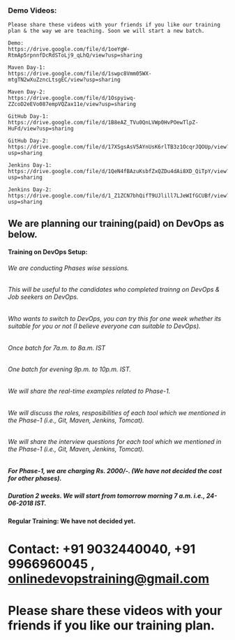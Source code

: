 
### Demo Videos:


	Please share these videos with your friends if you like our training plan & the way we are teaching. Soon we will start a new batch.

	Demo:
	https://drive.google.com/file/d/1oeYgW-RtmAp5rpnnfDcRdSToLj9_qLhQ/view?usp=sharing

	Maven Day-1:
	https://drive.google.com/file/d/1swpc8Vmm05WX-mtgTN2wXuZzncLtsgEC/view?usp=sharing

	Maven Day-2: 
	https://drive.google.com/file/d/1Ospyiwq-ZZcoD2eEVo087empVQZax11e/view?usp=sharing

	GitHub Day-1:
	https://drive.google.com/file/d/1B8eAZ_TVu0QnLVWp0HvPOewTlpZ-HuFd/view?usp=sharing

	GitHub Day-2: 
	https://drive.google.com/file/d/17XSgsAsV5AYnUsK6rlTB3z1OcqrJQOUp/view?usp=sharing

	Jenkins Day-1:
	https://drive.google.com/file/d/1QeN4fBAzuKsbfZxQZDu4dAi8XD_QiTpY/view?usp=sharing

	Jenkins Day-2:
	https://drive.google.com/file/d/1_Z1ZCN7bhQifT9UJlill7LJeWIfGCUBf/view?usp=sharing

## We are planning our training(paid) on DevOps as below.

#### Training on DevOps Setup:

###### We are conducting Phases wise sessions. 

###### This will be useful to the candidates who completed trainng on DevOps & Job seekers on DevOps.
	    
###### Who wants to switch to DevOps, you can try this for one week whether its suitable for you or not (I believe everyone can suitable to DevOps).

###### Once batch for 7a.m. to 8a.m. IST

###### One batch for evening 9p.m. to 10p.m. IST.

###### We will share the real-time examples related to Phase-1.

###### We will discuss the roles, resposibilities of each tool which we mentioned in the Phase-1 (i.e., Git, Maven, Jenkins, Tomcat).

###### We will share the interview questions for each tool which we mentioned in the Phase-1 (i.e., Git, Maven, Jenkins, Tomcat).

##### For Phase-1, we are charging Rs. 2000/-. (We have not decided the cost for other phases).

##### Duration 2 weeks. We will start from tomorrow morning 7 a.m. i.e., 24-06-2018 IST.


#### Regular Training: We have not decided yet.

# Contact: +91 9032440040, +91 9966960045 , onlinedevopstraining@gmail.com


# Please share these videos with your friends if you like our training plan.



    
